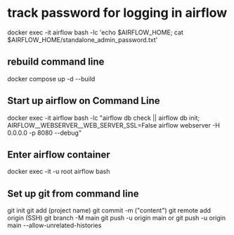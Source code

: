 # track password for logging in airflow 
docker exec -it airflow bash -lc 'echo $AIRFLOW_HOME; cat $AIRFLOW_HOME/standalone_admin_password.txt'

## rebuild command line 
docker compose up -d --build

## Start up airflow on Command Line
docker exec -it airflow bash -lc "airflow db check || airflow db init; AIRFLOW__WEBSERVER__WEB_SERVER_SSL=False airflow webserver -H 0.0.0.0 -p 8080 --debug"

## Enter airflow container 
docker exec -it -u root airflow bash

## Set up git from command line
git init
git add (project name)
git commit -m ("content")
git remote add origin (SSH)
git branch -M main
git push -u origin main  or git push -u origin main --allow-unrelated-histories
 
